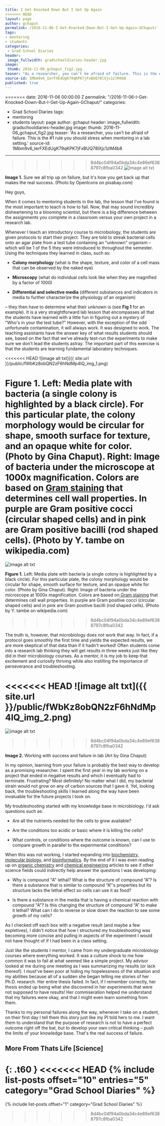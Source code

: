 ```yaml
---
title: I Get Knocked Down But I Get Up Again
<<<<<<< HEAD
layout: page
author: gchaput
permalink: /2016-11-06-I-Get-Knocked-Down-But-I-Get-Up-Again-GChaput/
tags:
- mentoring
- students
categories:
 - Grad School Diaries
header:
 image_fullwidth: gradschooldiaries-header.jpg
image:
 thumb: 2016-11-06_gchaput_fig2.jpg
teaser: "As a researcher, you can’t be afraid of failure. This is the #1 rule you should stress when mentoring in a lab setting."
source-id: 1Mbm9v6_IerFXEdUgK79qKPK7jFxBUQ78lXjc1zlM4b8
published: true
---
```

=======
date: 2016-11-06 00:00:00 Z
permalink: "/2016-11-06-I-Get-Knocked-Down-But-I-Get-Up-Again-GChaput/"
categories:
- Grad School Diaries
tags:
- mentoring
- students
layout: page
author: gchaput
header:
  image_fullwidth: gradschooldiaries-header.jpg
image:
  thumb: 2016-11-06_gchaput_fig2.jpg
teaser: 'As a researcher, you can’t be afraid of failure. This is the #1 rule you
  should stress when mentoring in a lab setting.'
source-id: 1Mbm9v6_IerFXEdUgK79qKPK7jFxBUQ78lXjc1zlM4b8
---

>>>>>>> 8d4bc04f94a0bda34c4e89ef6388797c8fba0342
![image alt txt](https://thatslifescience.github.io/thatslifesci/public/fWbKz8obQN2zF6hNdMp4IQ_img_0.png)

**Image 1.** Sure we all trip up on failure, but it's how you get back up that makes the real success. (Photo by OpenIcons on pixabay.com)

 

Hey guys,

 

When it comes to mentoring students in the lab, the lesson that I've found is the most important to teach is how to fail. Now, that may sound incredibly disheartening to a blooming scientist, but there is a big difference between the assignments you complete in a classroom versus your own project in a research lab.

 

Whenever I teach an introductory course to microbiology, the students are given protocols to start their project. They are told to streak bacterial cells onto an agar plate from a test tube containing an "unknown" organism –which will be 1 of the 5 they were introduced to throughout the semester. Using the techniques they learned in class, such as:

* **Colony morphology** (what is the shape, texture, and color of a cell mass that can be observed by the naked eye)

* **Microscopy** (what do individual cells look like when they are magnified by a factor of 1000)

* **Differential and selective media** (different substances and indicators in media to further characterize the physiology of an organism)

– they then have to determine what their unknown is (see **Fig 1** for an example). It is a very straightforward lab lesson that encompasses all that the students have learned with a little fun in figuring out a mystery of "Who's in your the test tube?" However, with the exception of the odd unfortunate contamination, it will always work. It was designed to work. The teaching assistants have the answer key of what results students should see, based on the fact that we’ve already test-run the experiments to make sure we don’t lead the students astray. The important part of this exercise is that the students are learning fundamental laboratory techniques.

<<<<<<< HEAD
![image alt txt]({{ site.url }}/public/fWbKz8obQN2zF6hNdMp4IQ_img_1.png)

**Figure 1.** Left: Media plate with bacteria (a single colony is highlighted by a black circle). For this particular plate, the colony morphology would be circular for shape, smooth surface for texture, and an opaque white for color. (Photo by Gina Chaput). Right: Image of bacteria under the microscope at 1000x magnification. Colors are based on [Gram staining](https://en.wikipedia.org/wiki/Gram_staining) that determines cell wall properties. In purple are Gram positive cocci (circular shaped cells) and in pink are Gram positive bacilli (rod shaped cells). (Photo by Y. tambe on wikipedia.com)
=======
![image alt txt](https://thatslifescience.github.io/thatslifesci/public/fWbKz8obQN2zF6hNdMp4IQ_img_1.png)

**Figure 1.** Left: Media plate with bacteria (a single colony is highlighted by a black circle). For this particular plate, the colony morphology would be circular for shape, smooth surface for texture, and an opaque white for color. (Photo by Gina Chaput). Right: Image of bacteria under the microscope at 1000x magnification. Colors are based on[ Gram staining](https://en.wikipedia.org/wiki/Gram_staining) that determines cell wall properties. In purple are Gram positive cocci (circular shaped cells) and in pink are Gram positive bacilli (rod shaped cells). (Photo by Y. tambe on wikipedia.com)
>>>>>>> 8d4bc04f94a0bda34c4e89ef6388797c8fba0342

 

The truth is, however, that microbiology does not work that way. In fact, if a protocol goes smoothly the first time and yields the expected results, we are more skeptical of that data than if it hadn't worked! Often students come into a research lab thinking they will get results in three weeks just like they did in their microbiology courses.  As a mentor, it is my job to keep that excitement and curiosity thriving while also instilling the importance of perseverance and troubleshooting.

 

<<<<<<< HEAD
![image alt txt]({{ site.url }}/public/fWbKz8obQN2zF6hNdMp4IQ_img_2.png)
=======
![image alt txt](https://thatslifescience.github.io/thatslifesci/public/fWbKz8obQN2zF6hNdMp4IQ_img_2.png)
>>>>>>> 8d4bc04f94a0bda34c4e89ef6388797c8fba0342

**Image 2.** Working with success and failure in lab (Art by Gina Chaput)

 

In my opinion, learning from your failure is probably the best way to develop as a promising researcher. I spent the first year in my lab working on a project that ended in negative results and which I eventually had to terminate. Frustrating? Most definitely! No matter what I did, my bacterial strain would not grow on any of carbon sources that I gave it. Yet, looking back, the troubleshooting skills I learned along the way have been invaluable for the future projects I took on.

 

My troubleshooting started with my knowledge base in microbiology. I'd ask questions such as:

* Are all the nutrients needed for the cells to grow available?

* Are the conditions too acidic or basic where it is killing the cells?

* What controls, or conditions where the outcome is known, can I use to compare growth in parallel to the experimental conditions?

 

When this was not working, I started expanding into [biochemistry](https://en.wikipedia.org/wiki/Biochemistry), [molecular biology](https://en.wikipedia.org/wiki/Molecular_biology), and [bioinformatics](https://en.wikipedia.org/wiki/Bioinformatics). By the end of it I was even reading up on [organic chemistry](https://en.wikipedia.org/wiki/Organic_chemistry) and [chemical engineering](https://en.wikipedia.org/wiki/Chemical_engineering) articles to see if other science fields could indirectly help answer the questions I was developing:

 

* Why is compound "A" lethal? What is the structure of compound “A”? Is there a substance that is similar to compound “A”'s properties but its structure lacks the lethal effect so cells can use it as food?

* Is there a substance in the media that is having a chemical reaction with compound "A"? Is this changing the structure of compound “A” to make it lethal? What can I do to reverse or slow down the reaction to see some growth of my cells?

 

As I checked off each box with a negative result (and maybe a few expletives), I didn't notice that how I structured my troubleshooting was becoming more concise and pulling in aspects of the experiment I would not have thought of if I had been in a class setting.

 

Just like the students I mentor, I came from my undergraduate microbiology courses where everything worked. It was a culture shock to me how common it was to fail at what seemed like a simple project. My advisor looked at me during one meeting as I was summarizing my results (or lack thereof). I must've been poor at hiding my hopelessness of the situation and my abilities because all of a sudden she began telling me stories of her Ph.D. research. Her entire thesis failed. In fact, if I remember correctly, her thesis ended up being what she discovered in her experiments that were not supposed to have results! Her commiseration helped me understand that my failures were okay, and that I might even learn something from them.

 

Thanks to my personal failures along the way, whenever I take on a student, on their first day I tell them this story just like my PI told hers to me. I want them to understand that the purpose of research is not to have a perfect outcome right off the bat, but to develop your own critical thinking – push the limits of your knowledge base. That's the real success of failure. 

## More From Thats Life [Science]
{: .t60 }
<<<<<<< HEAD
{% include list-posts offset="10" entries="5" category="Grad School Diaries" %}
=======
{% include list-posts offset="1" category="Grad School Diaries" %}
>>>>>>> 8d4bc04f94a0bda34c4e89ef6388797c8fba0342
